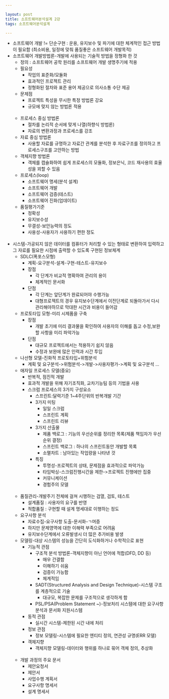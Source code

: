 ```yaml
---

layout: post
title: 소프트웨어분석설계 2강
tags: 소프트웨어분석설계

---
```


* 소프트웨어 개발 != 단순구현
	: 운용, 유지보수 및 파기에 대한 체계적인 접근 방법이 필요함 (최소비용, 일정에 맞춰 품질좋은 소프트웨어 개발목적)
* 소프트웨어 개발방법론-개발에 사용되는 기술적 방법을 정형화 한 것
	* 정의
		: 소프트웨어 공학 원리를 소프트웨어 개발 생명주기에 적용
	* 필요성
		* 작업의 표준화/모듈화
		* 효과적인 프로젝트 관리
		* 정형화된 절차와 표준 용어 제공으로 의사소통 수단 제공
	* 문제점
		* 프로젝트 특성을 무시한 특정 방법론 강요
		* 규모에 맞지 않는 방법론 적용<br/><br/>
	* 프로세스 중심 방법론
		* 절차를 논리적 순서에 맞게 나열(하향식 방법론)
		* 자료의 변환과정과 프로세스를 강조
	* 자료 중심 방법론
		* 사용할 자료를 규명하고 자료간 관계를 분석한 후 자료구조를 정의하고 프로세스구조를 고안하는 방법
	* 객체지향 방법론
		* 객체를 캡슐화하여 쉽게 프로세스의 모듈화, 정보은닉, 코드 재사용의 효율성을 꾀할 수 있음
	* 프로세스(loop)
		* 소프트웨어 명세(분석 설계)
		* 소프트웨어 개발
		* 소프트웨어 검증(테스트)
		* 소프트웨어 진화(업데이트)
	* 품질평가기준
		* 정확성
		* 유지보수성
		* 무결성-보안능력의 정도
		* 사용성-사용자가 사용하기 편한 정도<br/><br/>
* 시스템-가공되지 않은 데이터를 컴퓨터가 처리할 수 있는 형태로 변환하여 입력하고 그 자료를 필요한 시점에 출력할 수 있도록 구현된 정보체계
	* SDLC(폭포스모형)
		* 계획-요구분석-설계-구현-테스트-유지보수
		* 장점
            * 각 단계가 비교적 명확하여 관리의 용이
            * 체계적인 문서화
		* 단점
			* 각 단계는 앞단계가 완료되어야 수행가능
			* 대형프로젝트의 경우 유지보수단계에서 이전단계로 되돌아가서 다시 관리해야하므로 막대한 시간과 비용이 들어감<br/>
	* 프로토타입 모형-미리 시제품을 구축
		* 장점
			* 개발 초기에 미리 결과물을 확인하여 사용자의 이해를 돕고 수정,보완할 사항을 미리 파악가능
		* 단점
			* 대규모 프로젝트에서는 적용하기 쉽지 않음
			* 수정과 보완에 많은 인력과 시간 투입<br/>
	* 나선형 모델-진화적 프로토타입+위험분석
		* 계획 및 요구분석->위험분석->개발->사용자평가->계획 및 요구분석 ...<br/>
	* 애자일 프로세스 모델(중요)
		* 반복적, 점진적 개발
		* 효과적 개발을 위해 자기조직화, 교차기능팀 등의 기법을 사용
		* 스크럼 프로세스의 3가지 구성요소
			* 스프린트:달력기준 1~4주단위의 반복개발 기간
			* 3가지 미팅
				* 일일 스크럼
				* 스프린트 계획
				* 스프린트 리뷰
			* 3가지 산출물
				* 제품 백로그
					: 기능의 우선순위를 정리한 목록(제품 책임자가 우선순위 결정)
				* 스프린트 백로그
					: 하나의 스프린트동안 개발할 목록
				* 소멸차트
					: 남아있는 작업량을 나타낸 것
			* 특징
				* 투명성-프로젝트의 상태, 문제점을 효과적으로 파악가능
				* 타임박싱-스크럼진행시간을 제한->프로젝트 진행에만 집중
				* 커뮤니케이션
				* 경험주의 모델<br/><br/>
    * 품질관리-개발주기 전체에 걸쳐 시행하는 검열, 검토, 테스트
        * 설계품질 : 사용자의 요구를 반영
        * 적합품질 : 구현할 때 설계 명세대로 이행하는 정도
	* 요구사항 분석
		* 자료수집-요구사항 도출-문서화-ㄱ머증
		* 하지만 문제영역에 대한 이해력 부족으로 어려움
		* 유지보수단계에서 오류발생시 더 많은 추가비용 발생
	* 모델링-대상 시스템의 성능을 간단히 도식화하거나 수학적으로 표현
		* 기능적 관점
			* 구조적 분석 방법론-객체지향이 아닌 언어에 적합(DFD, DD 등)
                * 매우 간결함
                * 이해하기 쉬움
                * 검증이 가능함
                * 체계적임
			* SADT(Structured Analysis and Design Technique)-시스템 구조를 계층적으로 기술
				* 대규모, 복잡한 문제를 구조적으로 생각하게 함
			* PSL/PSA(Problem Statement ~)-정보처리 시스템에 대한 요구사항 분석과 문서화 지원시스템
		* 동적 관점
			* 실시간 시스템-제한된 시간 내에 처리
		* 정보 관점
			* 정보 모델링-시스템에 필요한 엔티티 정의, 연관성 규명(ERR 모델)
		* 객체지향
			* 객체지향 모델링-데이터와 행위를 하나로 묶어 객체 정의, 추상화<br/><br/>
	* 개발 과정의 주요 문서
		* 제안요청서
		* 제안서
		* 사업수행 계획서
		* 요구사항 명세서
		* 설계 명세서